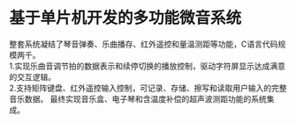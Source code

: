 # 基于单片机开发的多功能微音系统 
整套系统凝结了琴音弹奏、乐曲播存、红外遥控和量温测距等功能，C语言代码规模两千。<br>
1.实现乐曲音调节拍的数据表示和续停切换的播放控制，驱动字符屏显示达成满意的交互逻辑。<br>
2.支持矩阵键盘、红外遥控输入控制，可记录、存储、擦写和读取用户输入的完整音乐数据。
最终实现音乐盒、电子琴和含温度补偿的超声波测距功能的系统集成。<br>
